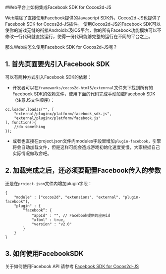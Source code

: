 #Web平台上如何集成Facebook SDK for Cocos2d-JS

Web端除了直接使用Facebook提供的Javascript SDK外，Cocos2d-JS也提供了Facebook SDK for Cocos2d-JS插件。
使用Cocos2d-JS的Facebook SDK可以使你的游戏无缝的衔接Android以及iOS平台，你的所有Facebook功能模块可以不修改一行代码就直接运行，使得一份代码能够完整的运行在不同的平台之上。

那么Web端怎么使用Facebook SDK for Cocos2d-JS呢？

## 1. 首先页面要先引入Facebook SDK

可以有两种方式引入Facebook SDK的依赖：

- 开发者可以在`frameworks/cocos2d-html5/extenrnal`文件夹下找到所有的Facebook SDK的依赖文件，使用下面的代码完成手动加载Facebook SDK（注意JS文件顺序）：

```
cc.loader.loadJs("", [
    "external/pluginx/platform/facebook_sdk.js",
    "external/pluginx/platform/facebook.js"
], function(){
    //do something
});
```

- 或者也直接在project.json文件内modules字段里增加`plugin-facebook`，引擎将会自动加载文件，但是这样可能会造成游戏初始化速度变慢，大家根据自己实际情况做取舍吧。

## 2. 加载完成之后，还必须要配置Facebook传入的参数

还是在`project.json`文件内增加plugin字段：

```
{
    "module" : ["cocos2d", "extensions", "external", "plugin-facebook"],
    "plugin" : {
        “facebook”: {
            "appId" : "", // Facebook提供的应用id
            "xfbml" : true,
            "version" : "v2.0"
        }
    }
}
```

## 3. 如何使用FacebookSDK

关于如何使用Facebook API 请参考 [Facebook SDK for Cocos2d-JS](../api-reference/zh.md)